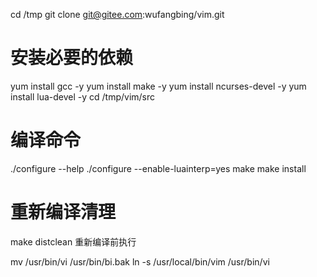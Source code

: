 cd /tmp
git clone git@gitee.com:wufangbing/vim.git
# 安装必要的依赖
yum install gcc -y
yum install make -y
yum install ncurses-devel -y
yum install lua-devel -y
cd /tmp/vim/src
# 编译命令
./configure --help
./configure --enable-luainterp=yes
make 
make install

# 重新编译清理
make distclean     重新编译前执行

mv /usr/bin/vi /usr/bin/bi.bak
ln -s /usr/local/bin/vim /usr/bin/vi
